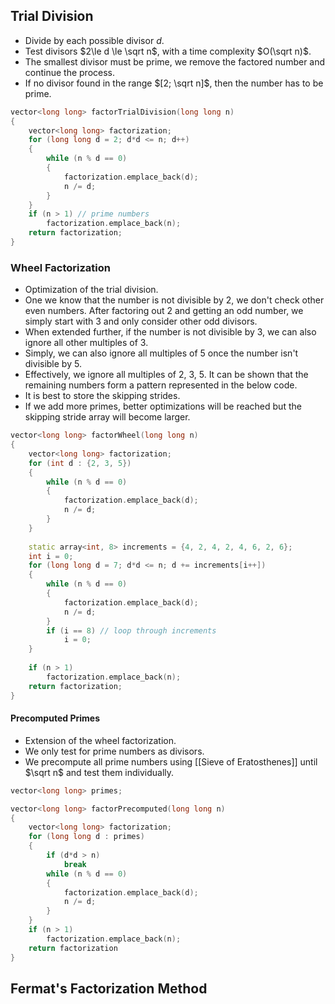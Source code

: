 ## Trial Division
- Divide by each possible divisor $d$.
- Test divisors $2\le d \le \sqrt n$, with a time complexity $O(\sqrt n)$.
- The smallest divisor must be prime, we remove the factored number and continue the process.
- If no divisor found in the range $[2; \sqrt n]$, then the number has to be prime.
```cpp
vector<long long> factorTrialDivision(long long n)
{
	vector<long long> factorization;
	for (long long d = 2; d*d <= n; d++)
	{
		while (n % d == 0)
		{
			factorization.emplace_back(d);
			n /= d;
		}
	}
	if (n > 1) // prime numbers
		factorization.emplace_back(n);
	return factorization;
}
```
### Wheel Factorization
- Optimization of the trial division.
- One we know that the number is not divisible by 2, we don't check other even numbers. After factoring out 2 and getting an odd number, we simply start with 3 and only consider other odd divisors.
- When extended further, if the number is not divisible by 3, we can also ignore all other multiples of 3.
- Simply, we can also ignore all multiples of 5 once the number isn't divisible by 5.
- Effectively, we ignore all multiples of 2, 3, 5. It can be shown that the remaining numbers form a pattern represented in the below code.
- It is best to store the skipping strides.
- If we add more primes, better optimizations will be reached but the skipping stride array will become larger.
```cpp
vector<long long> factorWheel(long long n)
{
	vector<long long> factorization;
	for (int d : {2, 3, 5})
	{
		while (n % d == 0)
		{
			factorization.emplace_back(d);
			n /= d;
		}
	}
	
	static array<int, 8> increments = {4, 2, 4, 2, 4, 6, 2, 6};
	int i = 0;
	for (long long d = 7; d*d <= n; d += increments[i++])
	{
		while (n % d == 0)
		{
			factorization.emplace_back(d);
			n /= d;
		}
		if (i == 8) // loop through increments
			i = 0;
	}
	
	if (n > 1)
		factorization.emplace_back(n);
	return factorization;
}
```
#### Precomputed Primes
- Extension of the wheel factorization.
- We only test for prime numbers as divisors.
- We precompute all prime numbers using [[Sieve of Eratosthenes]] until $\sqrt n$ and test them individually.
```cpp
vector<long long> primes;

vector<long long> factorPrecomputed(long long n)
{
	vector<long long> factorization;
	for (long long d : primes)
	{
		if (d*d > n)
			break
		while (n % d == 0)
		{
			factorization.emplace_back(d);
			n /= d;
		}
	}
	if (n > 1)
		factorization.emplace_back(n);
	return factorization
}
```
## Fermat's Factorization Method
